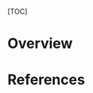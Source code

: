 [TOC]

# Overview


# References

[homepage]: https://logback.qos.ch
[documentation]: https://logback.qos.ch/documentation.html
[configuration]: https://logback.qos.ch/manual/configuration.html
